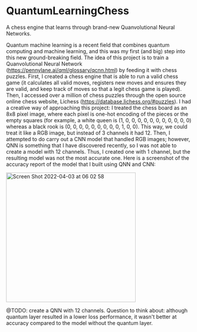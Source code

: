 # QuantumLearningChess
A chess engine that learns through brand-new Quanvolutional Neural Networks.

Quantum machine learning is a recent field that combines quantum computing and machine learning, and this was my first (and big) step into this new ground-breaking field. The idea of this project is to train a Quanvolutional Neural Network (https://pennylane.ai/qml/glossary/qcnn.html) by feeding it with chess puzzles. First, I created a chess engine that is able to run a valid chess game (it calculates all valid moves, registers new moves and ensures they are valid, and keep track of moves so that a legit chess game is played). Then, I accessed over a million of chess puzzles through the open source online chess website, Lichess (https://database.lichess.org/#puzzles). I had a creative way of approaching this project: I treated the chess board as an 8x8 pixel image, where each pixel is one-hot encoding of the pieces or the empty squares (for example, a white queen is (1, 0, 0, 0, 0, 0, 0, 0, 0, 0, 0, 0) whereas a black rook is (0, 0, 0, 0, 0, 0, 0, 0, 0, 1, 0, 0). This way, we could treat it like a RGB image, but instead of 3 channels it had 12. Then, I attempted to do carry out a CNN model that handled RGB images; however, QNN is something that I have discovered recently, so I was not able to create a model with 12 channels. Thus, I created one with 1 channel, but the resulting model was not the most accurate one. Here is a screenshot of the accuracy report of the model that I built using QNN and CNN:

<img width="351" alt="Screen Shot 2022-04-03 at 06 02 58" src="https://user-images.githubusercontent.com/96665962/161430239-7d3f21fb-237f-48fe-a601-bcc23afeac3d.png">

@TODO: create a QNN with 12 channels.
Question to think about: although quantum layer resulted in a lower loss performance, it wasn't better at accuracy compared to the model without the quantum layer.
